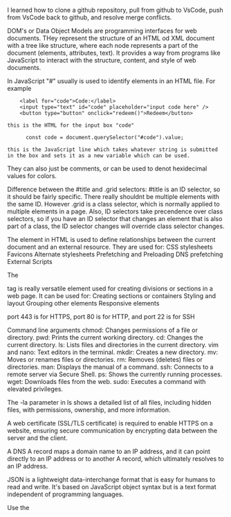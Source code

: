 I learned how to clone a github repository, pull from github to VsCode, push from VsCode back to github, and resolve merge conflicts.

DOM's or Data Object Models are programming interfaces for web documents. THey represent the structure of an HTML od XML document with a tree like structure, where each node represents a part of the document (elements, attributes, text). It provides a way from programs like JavaScript to interact with the structure, content, and style of web documents.

In JavaScript "#" usually is used to identify elements in an HTML file. For example

        <label for="code">Code:</label>
        <input type="text" id="code" placeholder="input code here" />
        <button type="button" onclick="redeem()">Redeem</button>

    this is the HTML for the input box "code"

          const code = document.querySelector("#code").value;
        
    this is the JavaScript line which takes whatever string is submitted in the box and sets it as a new variable which can be used.

They can also just be comments, or can be used to denot hexidecimal values for colors.

Difference between the #title and .grid selectors:
#title is an ID selector, so it should be fairly specific. There really shouldnt be multiple elements with the same ID. However .grid is a class selector, which is normally applied to multiple elements in a page. Also, ID selectors take precendence over class selectors, so if you have an ID selector that changes an element that is also part of a class, the ID selector changes will override class selector changes.

The <link> element in HTML is used to define relationships between the current document and an external resource. They are used for: 
    CSS stylesheets
    Favicons
    Alternate stylesheets
    Prefetching and Preloading
    DNS prefetching
    External Scripts

The <div> tag is really versatile element used for creating divisions or sections in a web page. It can be used for:
    Creating sections or containers
    Styling and layout
    Grouping other elements
    Responsive elements

port 443 is for HTTPS, port 80 is for HTTP, and port 22 is for SSH

Command line arguments
chmod: Changes permissions of a file or directory.
pwd: Prints the current working directory.
cd: Changes the current directory.
ls: Lists files and directories in the current directory.
vim and nano: Text editors in the terminal.
mkdir: Creates a new directory.
mv: Moves or renames files or directories.
rm: Removes (deletes) files or directories.
man: Displays the manual of a command.
ssh: Connects to a remote server via Secure Shell.
ps: Shows the currently running processes.
wget: Downloads files from the web.
sudo: Executes a command with elevated privileges.

The -la parameter in ls shows a detailed list of all files, including hidden files, with permissions, ownership, and more information.

A web certificate (SSL/TLS certificate) is required to enable HTTPS on a website, ensuring secure communication by encrypting data between the server and the client.

A DNS A record maps a domain name to an IP address, and it can point directly to an IP address or to another A record, which ultimately resolves to an IP address.

JSON is a lightweight data-interchange format that is easy for humans to read and write. It's based on JavaScript object syntax but is a text format independent of programming languages.

Use the <script> tag to add JavaScript to an HTML file

New properties can be added to JavaScript objects even after the object is created using dot notation or square brackets.

<!DOCTYPE html> us used to declare a document as an HTML file

HTML tags: ( = "<"
Paragraph: (p)
Ordered list: (ol)
Unordered list: (ul)
Second-level heading: (h2)
First-level heading: (h1)
Third-level heading: (h3)

 To display an image with a hyperlink, use the <a> (anchor) tag to create a link and place the <img> tag inside it: <a href="URL"><img src="image.jpg" alt="Description"></a>.

 The CSS rule to change the background color of all <div> elements to red is: div { background-color: red; }.

 The map() method creates a new array by transforming each element in an existing array using a provided function. It's used for iterating through an array and creating a new array based on the function's logic.

 
 
 
 
 ----------
 
 
 
 
 1. Ports for common protocols:

HTTP: 80
HTTPS: 443
SSH: 22

 2. HTTP status codes:

300 range: Redirection (e.g., 301 Moved Permanently, 302 Found)
400 range: Client errors (e.g., 404 Not Found, 401 Unauthorized)
500 range: Server errors (e.g., 500 Internal Server Error, 503 Service Unavailable)

 3. Purpose of the content-type header:

Specifies the format of the data in the request or response body (e.g., text/html, application/json)

 4. Cookie attributes:

Domain: Specifies which domain the cookie is accessible to
Path: Specifies the path on the server where the cookie is accessible
SameSite: Controls how cookies are sent in cross-site requests
HTTPOnly: Prevents client-side JavaScript from accessing the cookie

Domain: Specifies the domain to which the cookie belongs.
Path: Defines the path for which the cookie is valid within the domain.
SameSite: Indicates whether the cookie should be restricted to the same site or cross-site requests.
HTTPOnly: Flags a cookie to be inaccessible via JavaScript for security reasons.

 5. Express middleware output for /foo/bar request:


 6. Return value of JavaScript fetch:

The fetch function returns a Promise representing the response to the request.

 7. Matching MongoDB documents:

Selects all documents where the cost field is greater than 10 and the name field matches the pattern /fran.*/.

 8. Storing user passwords:

Hash passwords using a strong, one-way hashing algorithm (e.g., bcrypt, scrypt) and store only the hashed values in the database.
Never store passwords in plain text.

 9. Websocket console output:

Need the specific Node.js websocket service code to provide an accurate answer.

 10. Purpose of the WebSocket protocol:

Enables full-duplex, bidirectional communication between a client and server over a single TCP connection, often used for real-time applications like chat and live updates. Used for full-duplex communication between client and server over a single, persistent connection.

 11. JSX and curly braces:

JSX is a syntax extension for JavaScript that allows writing HTML-like structures within JavaScript code.
Curly braces within JSX are used to embed JavaScript expressions, evaluating to values that are inserted into the rendered HTML. JSX is a syntax extension that allows mixing HTML-like code within JavaScript. Curly braces {} are used to embed JavaScript expressions in JSX.

 12. Content generated by React component:

      function Welcome(props) {
        return <h1>Hello, {props.name}</h1>;
      }
      function App() {
        return (
          <div>
            <Welcome name="Sara" />
            <Welcome name="Cahal" />
            <Welcome name="Edite" />
          </div>
        );
      }
      const root = ReactDOM.createRoot(document.getElementById('root'));
      root.render(<App />);

Three <h1> elements: "Hello, Sara", "Hello, Cahal", and "Hello, Edite"
The provided React component renders three <h1> elements, each with a personalized greeting using the given names.

 13.  Content generated by Numbers component:

An unordered list (<ul>) with five list items (<li>), each containing a number from 1 to 5.

 14. Purpose of React component Example:

Manages state for a count variable using the useState hook. It displays the count and increments it on button click.
    Renders a button and a paragraph.
    Tracks the number of times the button is clicked using a state variable called count.
    Updates the paragraph to display the current count.

 15. Purpose of React Hooks:

Allow managing state and side effects within functional React components, without the need for classes. React Hooks are used to introduce state and lifecycle features into functional components.

 16. Purpose of the useEffect hook:

Perform side effects in functional React components, such as data fetching, subscriptions, or manually changing the DOM. useEffect is used for handling side effects in functional components like data fetching or DOM manipulation.

 17. Purpose of the code block:

Defines a React application's routing structure using React Router.
Determines which components are rendered based on the URL path.
Sets up routing with React Router defining routes for /, /blogs, /contact, and fallback to <NoPage /> within a layout.

 18. Role of npm in web development:

Package manager for JavaScript, used to install and manage dependencies in web development projects. npm manages packages, dependencies, and project configurations in web development.

 19. Purpose of package.json:

File that lists a project's dependencies, scripts, and other metadata. It holds metadata about the project, dependencies, and scripts in an npm project.

 20. Purpose of the fetch function:

Makes network requests to fetch resources from a server. fetch makes asynchronous HTTP requests to fetch resources from a network.

 21. Purpose of node.js:

JavaScript runtime environment that allows executing JavaScript code outside of a web browser. Node.js allows running JavaScript code outside a web browser, enabling server-side applications.

 22. Purpose of Vite:

Build tool for frontend web development, focused on speed and developer experience. Vite is a build tool that offers a rapid development server and optimized builds for modern web projects.